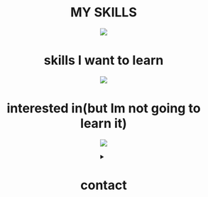 <div align="center">
  <h1>MY SKILLS</h1>
  <p align="center">
    <a href="https://skillicons.dev">
      <img src="https://skillicons.dev/icons?i=cpp,rust,git,github,latex" />
    </a>
  </p>

  <h1>skills I want to learn</h1>
  <p align="center">
    <a href="https://skillicons.dev">
      <img src="https://skillicons.dev/icons?i=kotlin" />
    </a>
  </p>

  <h1>interested in(but Im not going to learn it)</h1>
  <p align="center">
    <a href="https://skillicons.dev">
      <img src="https://skillicons.dev/icons?i=haskell" />
    </a>
  </p>
<details>
  <summary><h1>contact<h1></summary> 
  <p align="center">
    <a href="https://www.discord.com/users/724520262787137556">
      <img src="https://skillicons.dev/icons?i=discord" />
    </a>
  </p>
</details>


</div>
